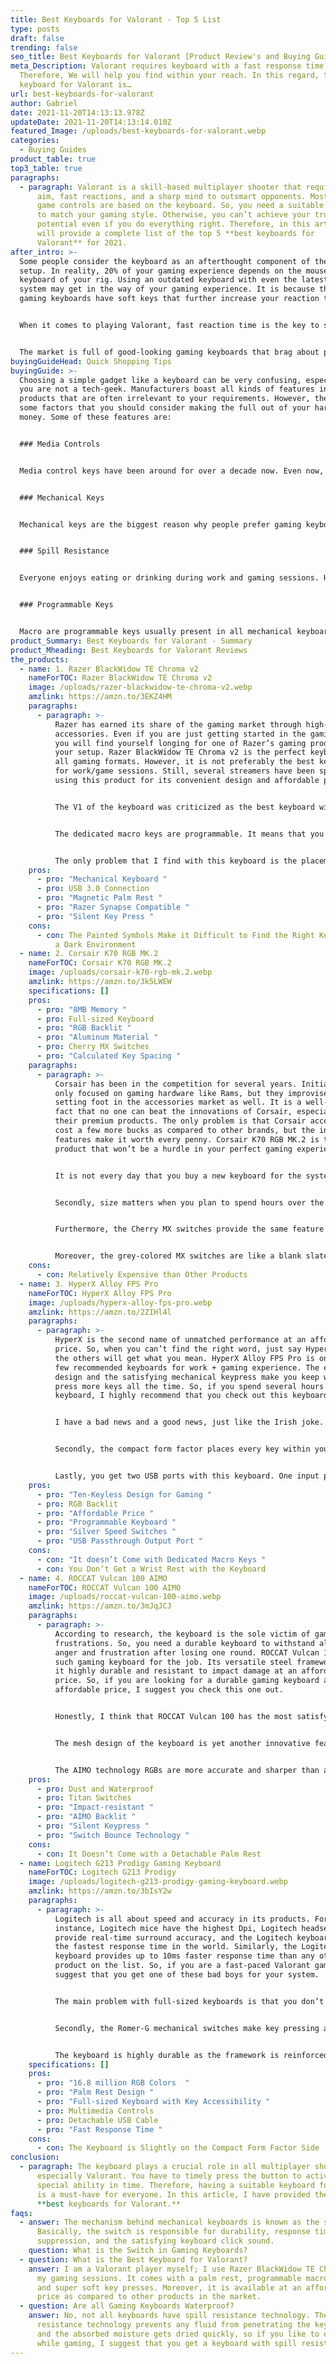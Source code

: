```yaml
---
title: Best Keyboards for Valorant - Top 5 List
type: posts
draft: false
trending: false
seo_title: Best Keyboards for Valorant [Product Review's and Buying Guide]
meta_Description: Valorant requires keyboard with a fast response time.
  Therefore, We will help you find within your reach. In this regard, the best
  keyboard for Valorant is…
url: best-keyboards-for-valorant
author: Gabriel
date: 2021-11-20T14:13:13.978Z
updateDate: 2021-11-20T14:13:14.010Z
featured_Image: /uploads/best-keyboards-for-valorant.webp
categories:
  - Buying Guides
product_table: true
top3_table: true
paragraphs:
  - paragraph: Valorant is a skill-based multiplayer shooter that requires accurate
      aim, fast reactions, and a sharp mind to outsmart opponents. Most of the
      game controls are based on the keyboard. So, you need a suitable keyboard
      to match your gaming style. Otherwise, you can’t achieve your true gaming
      potential even if you do everything right. Therefore, in this article, I
      will provide a complete list of the top 5 **best keyboards for
      Valorant** for 2021.
after_intro: >-
  Some people consider the keyboard as an afterthought component of their gaming
  setup. In reality, 20% of your gaming experience depends on the mouse and
  keyboard of your rig. Using an outdated keyboard with even the latest gaming
  system may get in the way of your gaming experience. It is because the best
  gaming keyboards have soft keys that further increase your reaction time.


  When it comes to playing Valorant, fast reaction time is the key to success. It is because you greatly rely on your abilities to outsmart your enemy or set the traps. For instance, you constantly have to use the special abilities of Reyna to avoid getting surrounded by enemies. Similarly, you get less than 10 seconds to set traps before the match starts with Killjoy. This is especially vital when you are on the defending side. In short, Valorant is the name of a fast-paced shooter combined with special abilities to outrun and outsmart the enemy quickly.


  The market is full of good-looking gaming keyboards that brag about precision and ease of use. However, the real test starts only after you purchase and test one for yourself. Most of the time, the aesthetically beautiful keyboards don’t perform as well due to delayed input times or hard keys. Therefore, it is best to choose a branded keyboard so that you can enjoy your gaming to the fullest.
buyingGuideHead: Quick Shopping Tips
buyingGuide: >-
  Choosing a simple gadget like a keyboard can be very confusing, especially if
  you are not a tech-geek. Manufacturers boast all kinds of features in their
  products that are often irrelevant to your requirements. However, there are
  some factors that you should consider making the full out of your hard-earned
  money. Some of these features are:


  ### Media Controls


  Media control keys have been around for over a decade now. Even now, some brands don’t consider the importance of these keys and ignore them in the design. The media controls are very useful, especially when you enjoy listening to music while gaming or working. The media keys allow you to play/pause the song or even adjust the volume without switching the program.


  ### Mechanical Keys


  Mechanical keys are the biggest reason why people prefer gaming keyboards over others. It increases the durability of the keyboard, suppresses the noise, and provides a satisfying click sound whenever you press a button. The mechanism behind a mechanical key is known as a switch. This switch is responsible for decreasing the response time and silencing the key noise. Moreover, you don’t have to press a mechanical key is hard as other keyboards to get the job done.


  ### Spill Resistance


  Everyone enjoys eating or drinking during work and gaming sessions. However, there is a great chance that your hand slips and you spill some on the keyboard. 70% of the time, the fluid penetrates the keyboard structure and causes short circuits. Therefore, you need a spill-resistant keyboard to protect your gadgets from water and dust damage. The spill-resistant technology prevents any water leakage into the keyboard, and the dust resistance keeps your keyboard neat all the time.


  ### Programmable Keys


  Macro are programmable keys usually present in all mechanical keyboards. The main function of these special buttons is that they have no function. In other words, you can assign complex key combinations to a single macro key. It places all the buttons within your reach whether you are playing Valorant or working. Different brands use different names and technologies for the programmable keys. For example, HyperX provides programmable capabilities for the whole keyboard.
product_Summary: Best Keyboards for Valorant - Summary
product_Mheading: Best Keyboards for Valorant Reviews
the_products:
  - name: 1. Razer BlackWidow TE Chroma v2
    nameForTOC: Razer BlackWidow TE Chroma v2
    image: /uploads/razer-blackwidow-te-chroma-v2.webp
    amzlink: https://amzn.to/3EKZ4HM
    paragraphs:
      - paragraph: >-
          Razer has earned its share of the gaming market through high-quality
          accessories. Even if you are just getting started in the gaming world,
          you will find yourself longing for one of Razer’s gaming products in
          your setup. Razer BlackWidow TE Chroma v2 is the perfect keyboard for
          all gaming formats. However, it is not preferably the best keyboard
          for work/game sessions. Still, several streamers have been spotted
          using this product for its convenient design and affordable price.


          The V1 of the keyboard was criticized as the best keyboard without ten-key and dedicated macro keys. However, Razer improvised with their second version of the product. This keyboard includes both the lacking features along with several other improvements. For instance, it is a linear and silent keyboard that doesn’t disturb others when you are gaming during the night. So, you won’t be getting any complaints from the neighbors to keep it down.


          The dedicated macro keys are programmable. It means that you can assign a single key or a key combination to perform complex tasks. For instance, when playing on Jett, the smoke and hyperjump is the most dangerous tactic in the whole game. However, it requires you to press two keys that may take some time. Fortunately, you can assign a single macro key to get the job done with a single keypress.


          The only problem that I find with this keyboard is the placement of the RGBs. The key symbols are painted green rather than the whole button. So, I faced some difficulties finding the right key when playing in a dark room. However, the situation improved as I got to the key placement over time. Other than that, the 16.8 million backlight options make this one of the most elegant keyboards that I have ever had.
    pros:
      - pro: "Mechanical Keyboard "
      - pro: USB 3.0 Connection
      - pro: "Magnetic Palm Rest "
      - pro: "Razer Synapse Compatible "
      - pro: "Silent Key Press "
    cons:
      - con: The Painted Symbols Make it Difficult to Find the Right Key When Gaming in
          a Dark Environment
  - name: 2. Corsair K70 RGB MK.2
    nameForTOC: Corsair K70 RGB MK.2
    image: /uploads/corsair-k70-rgb-mk.2.webp
    amzlink: https://amzn.to/3k5LWEW
    specifications: []
    pros:
      - pro: "8MB Memory "
      - pro: Full-sized Keyboard
      - pro: "RGB Backlit "
      - pro: "Aluminum Material "
      - pro: Cherry MX Switches
      - pro: "Calculated Key Spacing "
    paragraphs:
      - paragraph: >-
          Corsair has been in the competition for several years. Initially, they
          only focused on gaming hardware like Rams, but they improvised by
          setting foot in the accessories market as well. It is a well-known
          fact that no one can beat the innovations of Corsair, especially in
          their premium products. The only problem is that Corsair accessories
          cost a few more bucks as compared to other brands, but the innovative
          features make it worth every penny. Corsair K70 RGB MK.2 is the latest
          product that won’t be a hurdle in your perfect gaming experience.


          It is not every day that you buy a new keyboard for the system, i.e., keyboards are supposed to be permanent equipment that you can use with several gaming stations. However, the low-quality materials of other keyboards make it seem like a disposable piece of equipment. Fortunately, the Corsair K70 isn’t one of those products. The aluminum build makes it one of the most durable keyboards in the market.


          Secondly, size matters when you plan to spend hours over the keyboard. The bigger the keyboard, the less likely it is for you to press the wrong key even without looking. So, the Corsair K70 is a full-sized keyboard with optimum key placement to ensure that you press the right button every time.


          Furthermore, the Cherry MX switches provide the same feature as the programmable macro keys of Razer. You can assign your desired key combination to a single key to enhance your gameplay.


          Moreover, the grey-colored MX switches are like a blank slate. So, you don’t have to remember every key as you can mark it with a permanent marker.
    cons:
      - con: Relatively Expensive than Other Products
  - name: 3. HyperX Alloy FPS Pro
    nameForTOC: HyperX Alloy FPS Pro
    image: /uploads/hyperx-alloy-fps-pro.webp
    amzlink: https://amzn.to/2ZIHl4l
    paragraphs:
      - paragraph: >-
          HyperX is the second name of unmatched performance at an affordable
          price. So, when you can’t find the right word, just say HyperX, and
          the others will get what you mean. HyperX Alloy FPS Pro is one of the
          few recommended keyboards for work + gaming experience. The elegant
          design and the satisfying mechanical keypress make you keep wanting to
          press more keys all the time. So, if you spend several hours on the
          keyboard, I highly recommend that you check out this keyboard.


          I have a bad news and a good news, just like the Irish joke. The bad news is that you don’t get separate programmable macro keys with this keyboard. The good news is that all the keys are programmable from the HyperX keyboard assistant. So, you don’t have to drag your hand across the keyboard just to press the enter key. My suggestion is that you reassign the “~” to function as the Enter button for your convenience; you don’t use it anyways.


          Secondly, the compact form factor places every key within your reach. Sometimes, you don’t even have to pick your hand just to press a button on the other end of the board. Similarly, the sturdy build quality makes this keyboard suitable for several years of functionality. The gaming PCs may come and go, but your HyperX keyboard is permanent and the companion for every system.


          Lastly, you get two USB ports with this keyboard. One input port is to attach the connection USB cable for the keyboard. This ensures that you don’t need to replace the keyboard in case the USB cable is damaged. So, it further increases the lifespan of the HyperX keyboard. Moreover, the second USB port is for charging output. You can charge other devices at 2A-5V while you conquer all the maps of Valorant.
    pros:
      - pro: "Ten-Keyless Design for Gaming "
      - pro: RGB Backlit
      - pro: "Affordable Price "
      - pro: "Programmable Keyboard "
      - pro: "Silver Speed Switches "
      - pro: "USB Passthrough Output Port "
    cons:
      - con: "It doesn’t Come with Dedicated Macro Keys "
      - con: You Don’t Get a Wrist Rest with the Keyboard
  - name: 4. ROCCAT Vulcan 100 AIMO
    nameForTOC: ROCCAT Vulcan 100 AIMO
    image: /uploads/roccat-vulcan-100-aimo.webp
    amzlink: https://amzn.to/3mJqJCJ
    paragraphs:
      - paragraph: >-
          According to research, the keyboard is the sole victim of gaming
          frustrations. So, you need a durable keyboard to withstand all your
          anger and frustration after losing one round. ROCCAT Vulcan 100 is one
          such gaming keyboard for the job. Its versatile steel framework makes
          it highly durable and resistant to impact damage at an affordable
          price. So, if you are looking for a durable gaming keyboard at an
          affordable price, I suggest you check this one out.


          Honestly, I think that ROCCAT Vulcan 100 has the most satisfying keypress feel in all the products. The switch bounce technology brings back the button within a fraction of a second, ready to be pressed again. Moreover, the low tactility value ensures that you don’t have to bang hard on the keys for proper functionality. However, it doesn’t take away the satisfaction of a mechanical keyboard. So, you can jump on the Enter button after every line without any problems.


          The mesh design of the keyboard is yet another innovative feature. It prevents moisture from being trapped inside the keyboard. Similarly, the spill-proof technology prevents moisture from penetrating into the keyboard structure. In short, the Vulcan 100 is an all-in waterproof keyboard so spill as much as you like.


          The AIMO technology RGBs are more accurate and sharper than any other in the world. It is because the high-quality waterproof LEDs make it a glow-in-the-dark keyboard. Moreover, you can choose from 16.8 million colors to choose the best color scheme for your setup
    pros:
      - pro: Dust and Waterproof
      - pro: Titan Switches
      - pro: "Impact-resistant "
      - pro: "AIMO Backlit "
      - pro: "Silent Keypress "
      - pro: "Switch Bounce Technology "
    cons:
      - con: It Doesn’t Come with a Detachable Palm Rest
  - name: Logitech G213 Prodigy Gaming Keyboard
    nameForTOC: Logitech G213 Prodigy
    image: /uploads/logitech-g213-prodigy-gaming-keyboard.webp
    amzlink: https://amzn.to/3bIsY2w
    paragraphs:
      - paragraph: >-
          Logitech is all about speed and accuracy in its products. For
          instance, Logitech mice have the highest Dpi, Logitech headsets
          provide real-time surround accuracy, and the Logitech keyboards have
          the fastest response time in the world. Similarly, the Logitech G213
          keyboard provides up to 10ms faster response time than any other
          product on the list. So, if you are a fast-paced Valorant gamer, I
          suggest that you get one of these bad boys for your system.


          The main problem with full-sized keyboards is that you don’t have direct access to all the keys. For example, if you are playing a game that involves Enter button, you have to remove your hand to press it. However, the G213 is different from other keyboards in the market. With this keyboard, you get the accessibility of compact keyboards during the space of the large keyboard in one product. The extended design provides more room for palm rest so that your wrists don’t get fatigued after long gaming sessions.


          Secondly, the Romer-G mechanical switches make key pressing a whole new adventure. The feel is so satisfactory that you always want to press more and more. Similarly, the mechanical keys are silent yet responsive. So, the product is suitable for both work and gaming at the same time. The faster response time ensures that you are the first to react in any situation, and believe me, Valorant requires such response time all the time.


          The keyboard is highly durable as the framework is reinforced with steel, and the keys are protected with design improvements. So, you can take out your frustration on the keys after any failure, and the keyboard won’t mind. Furthermore, the active LightSync RGB system can be customized from the Logitech support software. So, you can change the color to create a whole new vibe for the system.
    specifications: []
    pros:
      - pro: "16.8 million RGB Colors  "
      - pro: "Palm Rest Design "
      - pro: "Full-sized Keyboard with Key Accessibility "
      - pro: Multimedia Controls
      - pro: Detachable USB Cable
      - pro: "Fast Response Time "
    cons:
      - con: The Keyboard is Slightly on the Compact Form Factor Side
conclusion:
  - paragraph: The keyboard plays a crucial role in all multiplayer shooters,
      especially Valorant. You have to timely press the button to activate a
      special ability in time. Therefore, having a suitable keyboard for gaming
      is a must-have for everyone. In this article, I have provided the top 5
      **best keyboards for Valorant.**
faqs:
  - answer: The mechanism behind mechanical keyboards is known as the switch.
      Basically, the switch is responsible for durability, response time, noise
      suppression, and the satisfying keyboard click sound.
    question: What is the Switch in Gaming Keyboards?
  - question: What is the Best Keyboard for Valorant?
    answer: I am a Valorant player myself; I use Razer BlackWidow TE Chroma v2 for
      my gaming sessions. It comes with a palm rest, programmable macro keys,
      and super soft key presses. Moreover, it is available at an affordable
      price as compared to other products in the market.
  - question: Are all Gaming Keyboards Waterproof?
    answer: No, not all keyboards have spill resistance technology. The spill
      resistance technology prevents any fluid from penetrating the keyboard,
      and the absorbed moisture gets dried quickly, so if you like to eat snacks
      while gaming, I suggest that you get a keyboard with spill resistance.
---
```

